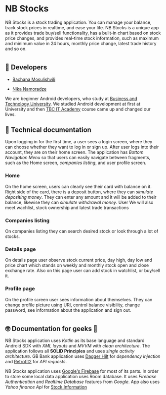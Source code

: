 # NB Stocks
NB Stocks is a stock trading application. You can manage your balance, track stock prices in realtime,
and ease your life. NB Stocks is a unique app as it provides trade buy/sell functionality,
has a built-in chart based on stock price changes, and provides real-time stock
information, such as maximum and minimum value in 24 hours, monthly price change, latest trade history and so on.
  #


## 🚀 Developers

- [Bachana Mosulishvili](https://www.github.com/bchmsl)

- [Nika Namoradze](https://github.com/NikkaNamoradze)

We are beginner Android developers,
who study at [Business and Technology University](https://btu.edu.ge/). We studied
Android development at first at University and then
[TBC IT Academy](https://www.tbcacademy.ge/it-academy) course came up and changed our lives. 
 ## 
## 📝 Technical documentation

Upon logging in for the first time, a user sees a login screen,
where they can choose whether they want to log in or sign up.
After user logs into their account, they are on their home screen.
The application has *Bottom Navigation Menu* so that users
can easily navigate between fragments, such as the Home screen, *companies listing*, and user profile screen.

  
### Home
On the home screen, users can clearly see their card with balance on it.
Right side of the card, there is a deposit button, where they can *simulate depositing money*. They
can enter any amount and it will be added to their balance, likewise they can *simulate withdrawal money*.
User We will also meet wachlist, stock ownership and latest trade transactions

  

### Companies listing
On companies listing they can search desired stock or look through a lot of stocks.
  
  
### Details page
On details page user observe stock current price, day high, day low and price chart which stands on weekly and monthly 
stock open and close exchange rate. Also on this page user can add stock in watchlist, or buy/sell it.
  
  
### Profile page
On the profile screen user sees information about themselves. They can change profile picture
using URI, control balance visibility, change password, see information about the application and sign out.


  
# 
## 🤓 Documentation for geeks 🙂
NB Stocks application uses *Kotlin* as its base language and standard Android
SDK with *XML layouts* and *MVVM* with *clean architecture*. The application follows all **SOLID
Principles** and uses *single activity architecture*. GB Bank application uses [Dagger Hilt](https://github.com/google/dagger/tree/master/java/dagger/hilt)
for *dependency injection* and [Retrofit2](https://github.com/square/retrofit) for *API requests*.
  

NB Stocks application uses [Google's Firebase](https://firebase.google.com/) for most of its parts.
In order to store some local data application uses Room database. 
It uses *Firebase Authentication* and *Realtime Database* features from *Google*.
App also uses *Yahoo finance Api* for [Stock Information](https://finance.yahoo.com/)
